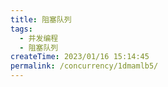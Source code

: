 ```yaml
---
title: 阻塞队列
tags:
  - 并发编程
  - 阻塞队列
createTime: 2023/01/16 15:14:45
permalink: /concurrency/1dmamlb5/
---
```

